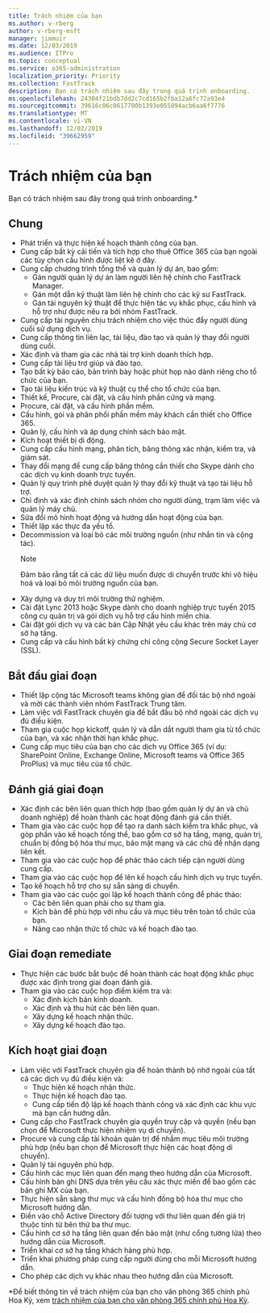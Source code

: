 ```yaml
---
title: Trách nhiệm của bạn
ms.author: v-rberg
author: v-rberg-msft
manager: jimmuir
ms.date: 12/03/2019
ms.audience: ITPro
ms.topic: conceptual
ms.service: o365-administration
localization_priority: Priority
ms.collection: FastTrack
description: Bạn có trách nhiệm sau đây trong quá trình onboarding.
ms.openlocfilehash: 24304f21bdb7dd2c7cd165b2fba12a6fc72a93e4
ms.sourcegitcommit: 39616c06c0617700b1393e055894acb6aa6f7776
ms.translationtype: MT
ms.contentlocale: vi-VN
ms.lasthandoff: 12/02/2019
ms.locfileid: "39662959"
---
```

# <a name="your-responsibilities"></a>Trách nhiệm của bạn

Bạn có trách nhiệm sau đây trong quá trình onboarding.\*
  
## <a name="general"></a>Chung

- Phát triển và thực hiện kế hoạch thành công của bạn.
- Cung cấp bất kỳ cải tiến và tích hợp cho thuê Office 365 của bạn ngoài các tùy chọn cấu hình được liệt kê ở đây.  
- Cung cấp chương trình tổng thể và quản lý dự án, bao gồm: 
  - Gán người quản lý dự án làm người liên hệ chính cho FastTrack Manager.
  - Gán một dẫn kỹ thuật làm liên hệ chính cho các kỹ sư FastTrack.
  - Gán tài nguyên kỹ thuật để thực hiện tác vụ khắc phục, cấu hình và hỗ trợ như được nêu ra bởi nhóm FastTrack. 
- Cung cấp tài nguyên chịu trách nhiệm cho việc thúc đẩy người dùng cuối sử dụng dịch vụ. 
- Cung cấp thông tin liên lạc, tài liệu, đào tạo và quản lý thay đổi người dùng cuối.
- Xác định và tham gia các nhà tài trợ kinh doanh thích hợp.  
- Cung cấp tài liệu trợ giúp và đào tạo.  
- Tạo bất kỳ báo cáo, bản trình bày hoặc phút họp nào dành riêng cho tổ chức của bạn. 
- Tạo tài liệu kiến trúc và kỹ thuật cụ thể cho tổ chức của bạn.   
- Thiết kế, Procure, cài đặt, và cấu hình phần cứng và mạng.   
- Procure, cài đặt, và cấu hình phần mềm.  
- Cấu hình, gói và phân phối phần mềm máy khách cần thiết cho Office 365.  
- Quản lý, cấu hình và áp dụng chính sách bảo mật.
- Kích hoạt thiết bị di động.
- Cung cấp cấu hình mạng, phân tích, băng thông xác nhận, kiểm tra, và giám sát. 
- Thay đổi mạng để cung cấp băng thông cần thiết cho Skype dành cho các dịch vụ kinh doanh trực tuyến. 
- Quản lý quy trình phê duyệt quản lý thay đổi kỹ thuật và tạo tài liệu hỗ trợ.  
- Chỉ định và xác định chính sách nhóm cho người dùng, trạm làm việc và quản lý máy chủ. 
- Sửa đổi mô hình hoạt động và hướng dẫn hoạt động của bạn. 
- Thiết lập xác thực đa yếu tố.  
- Decommission và loại bỏ các môi trường nguồn (như nhắn tin và cộng tác). 
    > [!NOTE]
    > Đảm bảo rằng tất cả các dữ liệu muốn được di chuyển trước khi vô hiệu hoá và loại bỏ môi trường nguồn của bạn. 
- Xây dựng và duy trì môi trường thử nghiệm.  
- Cài đặt Lync 2013 hoặc Skype dành cho doanh nghiệp trực tuyến 2015 công cụ quản trị và gói dịch vụ hỗ trợ cấu hình miền chia.
- Cài đặt gói dịch vụ và các bản Cập Nhật yêu cầu khác trên máy chủ cơ sở hạ tầng. 
- Cung cấp và cấu hình bất kỳ chứng chỉ công cộng Secure Socket Layer (SSL). 
    
## <a name="initiate-phase"></a>Bắt đầu giai đoạn

- Thiết lập cộng tác Microsoft teams không gian để đối tác bộ nhớ ngoài và mời các thành viên nhóm FastTrack Trung tâm.   
- Làm việc với FastTrack chuyên gia để bắt đầu bộ nhớ ngoài các dịch vụ đủ điều kiện.    
- Tham gia cuộc họp kickoff, quản lý và dẫn dắt người tham gia từ tổ chức của bạn, và xác nhận thời hạn khắc phục.   
- Cung cấp mục tiêu của bạn cho các dịch vụ Office 365 (ví dụ: SharePoint Online, Exchange Online, Microsoft teams và Office 365 ProPlus) và mục tiêu của tổ chức.
    
## <a name="assess-phase"></a>Đánh giá giai đoạn

- Xác định các bên liên quan thích hợp (bao gồm quản lý dự án và chủ doanh nghiệp) để hoàn thành các hoạt động đánh giá cần thiết.    
- Tham gia vào các cuộc họp để tạo ra danh sách kiểm tra khắc phục, và góp phần vào kế hoạch tổng thể, bao gồm cơ sở hạ tầng, mạng, quản trị, chuẩn bị đồng bộ hóa thư mục, bảo mật mạng và các chủ đề nhận dạng liên kết.   
- Tham gia vào các cuộc họp để phác thảo cách tiếp cận người dùng cung cấp.  
- Tham gia vào các cuộc họp để lên kế hoạch cấu hình dịch vụ trực tuyến.    
- Tạo kế hoạch hỗ trợ cho sự sẵn sàng di chuyển. 
- Tham gia vào các cuộc gọi lập kế hoạch thành công để phác thảo:   
  - Các bên liên quan phải cho sự tham gia.  
  - Kịch bản để phù hợp với nhu cầu và mục tiêu trên toàn tổ chức của bạn.
  - Nâng cao nhận thức tổ chức và kế hoạch đào tạo.
    
## <a name="remediate-phase"></a>Giai đoạn remediate

- Thực hiện các bước bắt buộc để hoàn thành các hoạt động khắc phục được xác định trong giai đoạn đánh giá. 
- Tham gia vào các cuộc họp điểm kiểm tra và: 
  - Xác định kịch bản kinh doanh.   
  - Xác định và thu hút các bên liên quan.
  - Xây dựng kế hoạch nhận thức. 
  - Xây dựng kế hoạch đào tạo.
    
## <a name="enable-phase"></a>Kích hoạt giai đoạn

- Làm việc với FastTrack chuyên gia để hoàn thành bộ nhớ ngoài của tất cả các dịch vụ đủ điều kiện và:  
  - Thực hiện kế hoạch nhận thức.  
  - Thực hiện kế hoạch đào tạo. 
  - Cung cấp tiến độ lập kế hoạch thành công và xác định các khu vực mà bạn cần hướng dẫn.
- Cung cấp cho FastTrack chuyên gia quyền truy cập và quyền (nếu bạn chọn để Microsoft thực hiện nhiệm vụ di chuyển).  
- Procure và cung cấp tài khoản quản trị để nhắm mục tiêu môi trường phù hợp (nếu bạn chọn để Microsoft thực hiện các hoạt động di chuyển).   
- Quản lý tài nguyên phù hợp.   
- Cấu hình các mục liên quan đến mạng theo hướng dẫn của Microsoft.  
- Cấu hình bản ghi DNS dựa trên yêu cầu xác thực miền để bao gồm các bản ghi MX của bạn.   
- Thực hiện sẵn sàng thư mục và cấu hình đồng bộ hóa thư mục cho Microsoft hướng dẫn.
- Điền vào chỗ Active Directory đối tượng với thư liên quan đến giá trị thuộc tính từ bên thứ ba thư mục.   
- Cấu hình cơ sở hạ tầng liên quan đến bảo mật (như cổng tường lửa) theo hướng dẫn của Microsoft.
- Triển khai cơ sở hạ tầng khách hàng phù hợp.  
- Triển khai phương pháp cung cấp người dùng cho mỗi Microsoft hướng dẫn.  
- Cho phép các dịch vụ khác nhau theo hướng dẫn của Microsoft.  
    
\*Để biết thông tin về trách nhiệm của bạn cho văn phòng 365 chính phủ Hoa Kỳ, xem [trách nhiệm của bạn cho văn phòng 365 chính phủ Hoa Kỳ](US-Gov-appendix-your-responsibilities.md).
  

